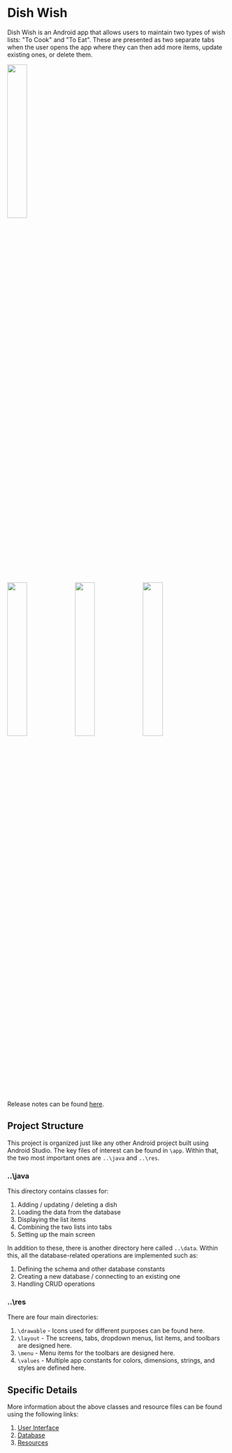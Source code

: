 # Dish Wish

Dish Wish is an Android app that allows users to maintain two types of wish lists: "To Cook" and "To Eat". These are presented as two separate tabs when the user opens the app where they can then add more items, update existing ones, or delete them.

<a href="https://play.google.com/store/apps/details?id=com.dishwish"><img src="https://i.imgur.com/ggoeysc.png" width="30%"></a>

<img src="https://i.imgur.com/9V8dv3G.png" width="30%"/> <img src="https://i.imgur.com/N5eAXxz.png" width="30%"/> <img src="https://i.imgur.com/AOlcQRa.png" width="30%"/>

Release notes can be found [here](https://github.com/hmshreyas7/dish-wish/blob/master/Release%20Notes.md).

## Project Structure

This project is organized just like any other Android project built using Android Studio. The key files of interest can be found in `\app`. Within that, the two most important ones are `..\java` and `..\res`.

### ..\java

This directory contains classes for:

1. Adding / updating / deleting a dish
2. Loading the data from the database
3. Displaying the list items
4. Combining the two lists into tabs
5. Setting up the main screen

In addition to these, there is another directory here called `..\data`. Within this, all the database-related operations are implemented such as:

1. Defining the schema and other database constants
2. Creating a new database / connecting to an existing one
3. Handling CRUD operations

### ..\res

There are four main directories:

1. `\drawable` - Icons used for different purposes can be found here.
2. `\layout` - The screens, tabs, dropdown menus, list items, and toolbars are designed here.
3. `\menu` - Menu items for the toolbars are designed here.
4. `\values` - Multiple app constants for colors, dimensions, strings, and styles are defined here.

## Specific Details

More information about the above classes and resource files can be found using the following links:

1. [User Interface](https://github.com/hmshreyas7/dish-wish/tree/master/app/src/main/java/com/dishwish)
2. [Database](https://github.com/hmshreyas7/dish-wish/tree/master/app/src/main/java/com/dishwish/data)
3. [Resources](https://github.com/hmshreyas7/dish-wish/tree/master/app/src/main/res)